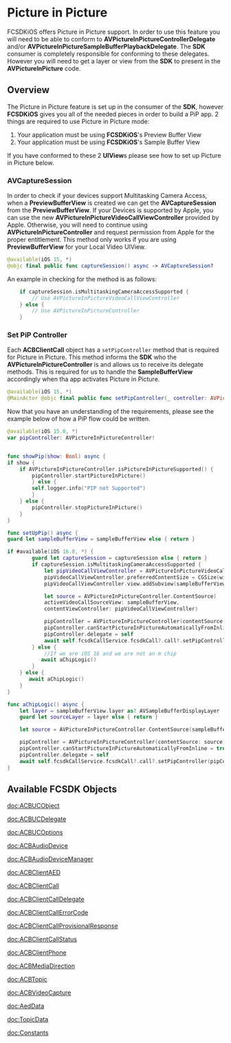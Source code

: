 # Picture in Picture

FCSDKiOS offers Picture in Picture support. In order to use this feature you will need to be able to conform to **AVPictureInPictureControllerDelegate** and/or **AVPictureInPictureSampleBufferPlaybackDelegate**. The **SDK** consumer is completely responsible for conforming to these delegates. However you will need to get a layer or view from the **SDK** to present in the **AVPictureInPicture** code.

## Overview

The Picture in Picture feature is set up in the consumer of the **SDK**, however **FCSDKiOS** gives you all of the needed pieces in order to build a PiP app. 2 things are required to use Picture in Picture mode:

1. Your application must be using **FCSDKiOS**'s Preview Buffer View
2. Your application must be using **FCSDKiOS**'s Sample Buffer View

If you have conformed to these 2 **UIView**s please see how to set up Picture in Picture below.

### AVCaptureSession
In order to check if your devices support Multitasking Camera Access, when a **PreviewBufferView** is created we can get the **AVCaptureSession** from the **PreviewBufferView**. If your Devices is supported by Apple, you can use the new **AVPictureInPictureVideoCallViewController** provided by Apple. Otherwise, you will need to continue using **AVPictureInPictureController** and request permission from Apple for the proper entitlement. This method only works if you are using **PreviewBufferView** for your Local Video UIView.
```swift
@available(iOS 15, *)
@objc final public func captureSession() async -> AVCaptureSession?
```

An example in checking for the method is as follows:
```swift
    if captureSession.isMultitaskingCameraAccessSupported {
        // Use AVPictureInPictureVideoCallViewController
    } else {
        // Use AVPictureInPictureController
    }
```

### Set PiP Controller
Each **ACBClientCall** object has a `setPipController` method that is required for Picture in Picture. This method informs the **SDK** who the **AVPictureInPictureController** is and allows us to receive its delegate methods. This is required for us to handle the **SampleBufferView** accordingly when tha app activates Picture in Picture.
```swift
@available(iOS 15, *)
@MainActor @objc final public func setPipController(_ controller: AVPictureInPictureController) async
```

Now that you have an understanding of the requirements, please see the example below of how a PiP flow could be written.

```swift
@available(iOS 15.0, *)
var pipController: AVPictureInPictureController!


func showPip(show: Bool) async {
if show {
    if AVPictureInPictureController.isPictureInPictureSupported() {
        pipController.startPictureInPicture()
        } else {
        self.logger.info("PIP not Supported")
        }
    } else {
        pipController.stopPictureInPicture()
    }
}

func setUpPip() async {
guard let sampleBufferView = sampleBufferView else { return }

if #available(iOS 16.0, *) {
        guard let captureSession = captureSession else { return }
        if captureSession.isMultitaskingCameraAccessSupported {
            let pipVideoCallViewController = AVPictureInPictureVideoCallViewController()
            pipVideoCallViewController.preferredContentSize = CGSize(width: 1080, height: 1920)
            pipVideoCallViewController.view.addSubview(sampleBufferView)

            let source = AVPictureInPictureController.ContentSource(
            activeVideoCallSourceView: sampleBufferView,
            contentViewController: pipVideoCallViewController)

            pipController = AVPictureInPictureController(contentSource: source)
            pipController.canStartPictureInPictureAutomaticallyFromInline = true
            pipController.delegate = self
            await self.fcsdkCallService.fcsdkCall?.call?.setPipController(pipController)
        } else {
            //If we are iOS 16 and we are not an m chip
           await aChipLogic()
        }
    } else {
       await aChipLogic()
    }
}

func aChipLogic() async {
    let layer = sampleBufferView.layer as? AVSampleBufferDisplayLayer
    guard let sourceLayer = layer else { return }

    let source = AVPictureInPictureController.ContentSource(sampleBufferDisplayLayer: sourceLayer, playbackDelegate: self)

    pipController = AVPictureInPictureController(contentSource: source)
    pipController.canStartPictureInPictureAutomaticallyFromInline = true
    pipController.delegate = self
    await self.fcsdkCallService.fcsdkCall?.call?.setPipController(pipController)
}

```

## Available FCSDK Objects
<doc:ACBUCObject>

<doc:ACBUCDelegate>

<doc:ACBUCOptions>

<doc:ACBAudioDevice>

<doc:ACBAudioDeviceManager>

<doc:ACBClientAED>

<doc:ACBClientCall>

<doc:ACBClientCallDelegate>

<doc:ACBClientCallErrorCode>

<doc:ACBClientCallProvisionalResponse>

<doc:ACBClientCallStatus>

<doc:ACBClientPhone>

<doc:ACBMediaDirection>

<doc:ACBTopic>

<doc:ACBVideoCapture>

<doc:AedData>

<doc:TopicData>

<doc:Constants>

